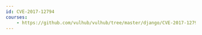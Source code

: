 ```yaml
---
id: CVE-2017-12794
courses:
    - https://github.com/vulhub/vulhub/tree/master/django/CVE-2017-12794
---
```

